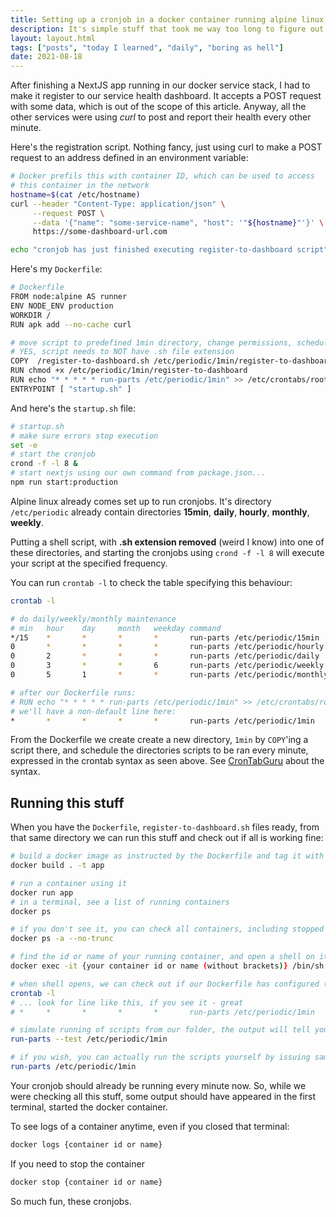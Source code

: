 ```yaml
---
title: Setting up a cronjob in a docker container running alpine linux node image container
description: It's simple stuff that took me way too long to figure out. 
layout: layout.html
tags: ["posts", "today I learned", "daily", "boring as hell"]
date: 2021-08-18
---
```


After finishing a NextJS app running in our docker service stack, I had to make it register to our service health dashboard. It accepts a POST request with some data, which is out of the scope of this article. Anyway, all the other services were using  _curl_ to post and report their health every other minute.

Here's the registration script. Nothing fancy, just using curl to make a POST request to an address defined in an environment variable:

```bash
# Docker prefils this with container ID, which can be used to access 
# this container in the network
hostname=$(cat /etc/hostname)
curl --header "Content-Type: application/json" \
     --request POST \
     --data '{"name": "some-service-name", "host": '"${hostname}"'}' \
     https://some-dashboard-url.com

echo "cronjob has just finished executing register-to-dashboard script"
```

Here's my `Dockerfile`:

```bash
# Dockerfile
FROM node:alpine AS runner
ENV NODE_ENV production
WORKDIR /
RUN apk add --no-cache curl

# move script to predefined 1min directory, change permissions, schedule it for running
# YES, script needs to NOT have .sh file extension
COPY  /register-to-dashboard.sh /etc/periodic/1min/register-to-dashboard
RUN chmod +x /etc/periodic/1min/register-to-dashboard
RUN echo "* * * * * run-parts /etc/periodic/1min" >> /etc/crontabs/root
ENTRYPOINT [ "startup.sh" ]
```

And here's the `startup.sh` file:

```bash
# startup.sh
# make sure errors stop execution
set -e
# start the cronjob
crond -f -l 8 &
# start nextjs using our own command from package.json...
npm run start:production

```

Alpine linux already comes set up to run cronjobs. It's directory `/etc/periodic` already contain directories **15min**, **daily**, **hourly**, **monthly**, **weekly**.

Putting a shell script, with **.sh extension removed** (weird I know) into one of these directories, and starting the cronjobs using `crond -f -l 8` will execute your script at the specified frequency.

You can run `crontab -l` to check the table specifying this behaviour:

```bash
crontab -l

# do daily/weekly/monthly maintenance
# min	hour	day	    month	weekday	command
*/15	*	    *	    *	    *	    run-parts /etc/periodic/15min
0	    *	    *	    *	    *	    run-parts /etc/periodic/hourly
0	    2	    *	    *	    *	    run-parts /etc/periodic/daily
0	    3	    *	    *	    6	    run-parts /etc/periodic/weekly
0	    5	    1	    *	    *	    run-parts /etc/periodic/monthly

# after our Dockerfile runs:
# RUN echo "* * * * * run-parts /etc/periodic/1min" >> /etc/crontabs/root
# we'll have a non-default line here:
*	    *	    *	    *	    *	    run-parts /etc/periodic/1min

```

From the Dockerfile we create create a new directory, `1min` by `COPY`'ing a script there, and schedule the directories scripts to be ran every minute, expressed in the crontab syntax as seen above. See [CronTabGuru](https://crontab.guru/#*_*_*_*_*) about the syntax.

## Running this stuff

When you have the `Dockerfile`, `register-to-dashboard.sh` files ready, from that same directory we can run this stuff and check out if all is working fine:
```bash
# build a docker image as instructed by the Dockerfile and tag it with "app"
docker build . -t app

# run a container using it
docker run app
# in a terminal, see a list of running containers
docker ps

# if you don't see it, you can check all containers, including stopped ones + get more info with --no-trunc
docker ps -a --no-trunc

# find the id or name of your running container, and open a shell on it
docker exec -it {your container id or name (without brackets)} /bin/sh

# when shell opens, we can check out if our Dockerfile has configured the cronjob:
crontab -l
# ... look for line like this, if you see it - great
# *	    *	    *	    *	    *	    run-parts /etc/periodic/1min

# simulate running of scripts from our folder, the output will tell you which scripts will be run exactly
run-parts --test /etc/periodic/1min

# if you wish, you can actually run the scripts yourself by issuing same command as the cronjob does
run-parts /etc/periodic/1min
```

Your cronjob should already be running every minute now. So, while we were checking all this stuff, some output should have appeared in the first terminal, started the docker container.

To see logs of a container anytime, even if you closed that terminal:
```bash
docker logs {container id or name}
```

If you need to stop the container
```bash
docker stop {container id or name}
```

So much fun, these cronjobs.